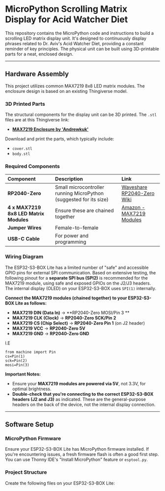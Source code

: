 # MicroPython Scrolling Matrix Display for Acid Watcher Diet

This repository contains the MicroPython code and instructions to build a scrolling LED matrix display unit. It's designed to continuously display phrases related to Dr. Aviv's Acid Watcher Diet, providing a constant reminder of key principles. The physical unit can be built using 3D-printable parts for a neat, enclosed design.

---

## Hardware Assembly

This project utilizes common MAX7219 8x8 LED matrix modules. The enclosure design is based on an existing Thingiverse model.

### 3D Printed Parts

The structural components for the display unit can be 3D printed. The  `.stl` files are at this Thingiverse link:

* **[MAX7219 Enclosure by 'Andrewkuk'](https://www.thingiverse.com/thing:3154164/files)**

Download and print the parts, which typically include:
* `cover.stl`
* `body.stl`
  
### Required Components
| Component                       | Description                                                                                          | Link                                                                                                                                                                     |
| :------------------------------ | :--------------------------------------------------------------------------------------------------- | :----------------------------------------------------------------------------------------------------------------------------------------------------------------------- |
| **RP2040-Zero** | Small microcontroller running MicroPython (suggested for its size)                                   | [Waveshare RP2040-Zero Wiki](https://www.waveshare.com/wiki/RP2040-Zero)                                                                                                  |
| **4 x MAX7219 8x8 LED Matrix Modules** | Ensure these are chained together                                                                    | [Amazon - MAX7219 Modules](https://www.amazon.com/dp/B0BXDKHZL6?ref_=ppx_hzsearch_conn_dt_b_fed_asin_title_1&th=1)                                                         |
| **Jumper Wires** | Female-to-female                                                                       |                                                                                                                                                                       |
| **USB-C Cable** | For power and programming                                                                            |                                                          


### Wiring Diagram

The ESP32-S3-BOX Lite has a limited number of "safe" and accessible GPIO pins for external SPI communication. Based on extensive testing, the following pinout for a **separate SPI bus (SPI2)** is recommended for the MAX7219 module, using safe and exposed GPIOs on the J2/J3 headers. The internal display (OLED) on your ESP32-S3-BOX uses `SPI(1)` internally.

**Connect the MAX7219 modules (chained together) to your ESP32-S3-BOX Lite as follows:**

* **MAX7219 DIN (Data In)** → **RP2040-Zero MOSI/Pin 3 ** 
* **MAX7219 CLK (Clock)** → **RP2040-Zero SCK/Pin 2** 
* **MAX7219 CS (Chip Select)** → **RP2040-Zero Pin 1** (on J2 header)
* **MAX7219 VCC** → **RP2040-Zero 5V** 
* **MAX7219 GND** → **RP2040-Zero GND**

I.E 

```
from machine import Pin
cs=Pin(1)
sck=Pin(2)
mosi=Pin(3)
```

**Important Notes:**
* Ensure your **MAX7219 modules are powered via 5V**, not 3.3V, for optimal brightness.
* **Double-check that you're connecting to the correct ESP32-S3-BOX headers (J2 and J3)** as indicated. These are the general-purpose headers on the back of the device, not the internal display connection.

---

## Software Setup

### MicroPython Firmware

Ensure your ESP32-S3-BOX Lite has MicroPython firmware installed. If you're encountering issues, a fresh firmware flash is often a good first step. You can use Thonny IDE's "Install MicroPython" feature or `esptool.py`.

### Project Structure

Create the following files on your ESP32-S3-BOX Lite:
